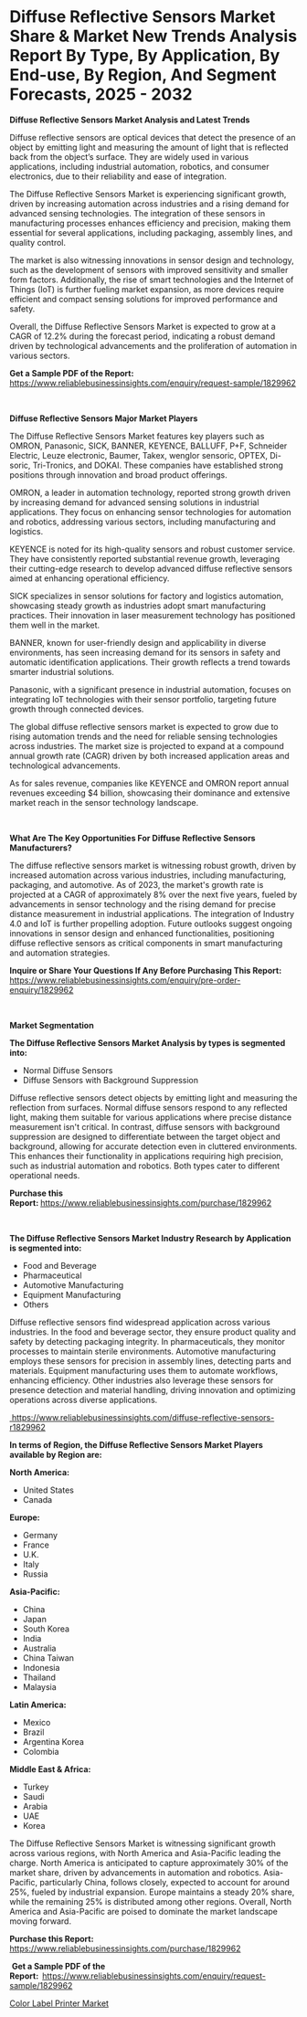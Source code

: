<p><h1>Diffuse Reflective Sensors Market Share & Market New Trends Analysis Report By Type, By Application, By End-use, By Region, And Segment Forecasts, 2025 - 2032</h1></p><p><strong>Diffuse Reflective Sensors Market Analysis and Latest Trends</strong></p>
<p><p>Diffuse reflective sensors are optical devices that detect the presence of an object by emitting light and measuring the amount of light that is reflected back from the object’s surface. They are widely used in various applications, including industrial automation, robotics, and consumer electronics, due to their reliability and ease of integration.</p><p>The Diffuse Reflective Sensors Market is experiencing significant growth, driven by increasing automation across industries and a rising demand for advanced sensing technologies. The integration of these sensors in manufacturing processes enhances efficiency and precision, making them essential for several applications, including packaging, assembly lines, and quality control. </p><p>The market is also witnessing innovations in sensor design and technology, such as the development of sensors with improved sensitivity and smaller form factors. Additionally, the rise of smart technologies and the Internet of Things (IoT) is further fueling market expansion, as more devices require efficient and compact sensing solutions for improved performance and safety.</p><p>Overall, the Diffuse Reflective Sensors Market is expected to grow at a CAGR of 12.2% during the forecast period, indicating a robust demand driven by technological advancements and the proliferation of automation in various sectors.</p></p>
<p><strong>Get a Sample PDF of the Report:&nbsp;</strong> <a href="https://www.reliablebusinessinsights.com/enquiry/request-sample/1829962?utm_campaign=3352&utm_medium=2&utm_source=Github&utm_content=ia&utm_term=06042025&utm_id=diffuse-reflective-sensors">https://www.reliablebusinessinsights.com/enquiry/request-sample/1829962</a></p>
<p>&nbsp;</p>
<p><strong>Diffuse Reflective Sensors Major Market Players</strong></p>
<p><p>The Diffuse Reflective Sensors Market features key players such as OMRON, Panasonic, SICK, BANNER, KEYENCE, BALLUFF, P+F, Schneider Electric, Leuze electronic, Baumer, Takex, wenglor sensoric, OPTEX, Di-soric, Tri-Tronics, and DOKAI. These companies have established strong positions through innovation and broad product offerings.</p><p>OMRON, a leader in automation technology, reported strong growth driven by increasing demand for advanced sensing solutions in industrial applications. They focus on enhancing sensor technologies for automation and robotics, addressing various sectors, including manufacturing and logistics. </p><p>KEYENCE is noted for its high-quality sensors and robust customer service. They have consistently reported substantial revenue growth, leveraging their cutting-edge research to develop advanced diffuse reflective sensors aimed at enhancing operational efficiency.</p><p>SICK specializes in sensor solutions for factory and logistics automation, showcasing steady growth as industries adopt smart manufacturing practices. Their innovation in laser measurement technology has positioned them well in the market.</p><p>BANNER, known for user-friendly design and applicability in diverse environments, has seen increasing demand for its sensors in safety and automatic identification applications. Their growth reflects a trend towards smarter industrial solutions.</p><p>Panasonic, with a significant presence in industrial automation, focuses on integrating IoT technologies with their sensor portfolio, targeting future growth through connected devices.</p><p>The global diffuse reflective sensors market is expected to grow due to rising automation trends and the need for reliable sensing technologies across industries. The market size is projected to expand at a compound annual growth rate (CAGR) driven by both increased application areas and technological advancements.</p><p>As for sales revenue, companies like KEYENCE and OMRON report annual revenues exceeding $4 billion, showcasing their dominance and extensive market reach in the sensor technology landscape.</p></p>
<p>&nbsp;</p>
<p><strong>What Are The Key Opportunities For Diffuse Reflective Sensors Manufacturers?</strong></p>
<p><p>The diffuse reflective sensors market is witnessing robust growth, driven by increased automation across various industries, including manufacturing, packaging, and automotive. As of 2023, the market's growth rate is projected at a CAGR of approximately 8% over the next five years, fueled by advancements in sensor technology and the rising demand for precise distance measurement in industrial applications. The integration of Industry 4.0 and IoT is further propelling adoption. Future outlooks suggest ongoing innovations in sensor design and enhanced functionalities, positioning diffuse reflective sensors as critical components in smart manufacturing and automation strategies.</p></p>
<p><strong>Inquire or Share Your Questions If Any Before Purchasing This Report:</strong> <a href="https://www.reliablebusinessinsights.com/enquiry/pre-order-enquiry/1829962?utm_campaign=3352&utm_medium=2&utm_source=Github&utm_content=ia&utm_term=06042025&utm_id=diffuse-reflective-sensors">https://www.reliablebusinessinsights.com/enquiry/pre-order-enquiry/1829962</a></p>
<p>&nbsp;</p>
<p><strong>Market Segmentation</strong></p>
<p><strong>The Diffuse Reflective Sensors Market Analysis by types is segmented into:</strong></p>
<p><ul><li>Normal Diffuse Sensors</li><li>Diffuse Sensors with Background Suppression</li></ul></p>
<p><p>Diffuse reflective sensors detect objects by emitting light and measuring the reflection from surfaces. Normal diffuse sensors respond to any reflected light, making them suitable for various applications where precise distance measurement isn't critical. In contrast, diffuse sensors with background suppression are designed to differentiate between the target object and background, allowing for accurate detection even in cluttered environments. This enhances their functionality in applications requiring high precision, such as industrial automation and robotics. Both types cater to different operational needs.</p></p>
<p><strong>Purchase this Report:&nbsp;</strong><a href="https://www.reliablebusinessinsights.com/purchase/1829962?utm_campaign=3352&utm_medium=2&utm_source=Github&utm_content=ia&utm_term=06042025&utm_id=diffuse-reflective-sensors">https://www.reliablebusinessinsights.com/purchase/1829962</a></p>
<p>&nbsp;</p>
<p><strong>The Diffuse Reflective Sensors Market Industry Research by Application is segmented into:</strong></p>
<p><ul><li>Food and Beverage</li><li>Pharmaceutical</li><li>Automotive Manufacturing</li><li>Equipment Manufacturing</li><li>Others</li></ul></p>
<p><p>Diffuse reflective sensors find widespread application across various industries. In the food and beverage sector, they ensure product quality and safety by detecting packaging integrity. In pharmaceuticals, they monitor processes to maintain sterile environments. Automotive manufacturing employs these sensors for precision in assembly lines, detecting parts and materials. Equipment manufacturing uses them to automate workflows, enhancing efficiency. Other industries also leverage these sensors for presence detection and material handling, driving innovation and optimizing operations across diverse applications.</p></p>
<p><a href="https://www.reliablebusinessinsights.com/diffuse-reflective-sensors-r1829962?utm_campaign=3352&utm_medium=2&utm_source=Github&utm_content=ia&utm_term=06042025&utm_id=diffuse-reflective-sensors">&nbsp;https://www.reliablebusinessinsights.com/diffuse-reflective-sensors-r1829962</a></p>
<p><strong>In terms of Region, the Diffuse Reflective Sensors Market Players available by Region are:</strong></p>
<p>
    <p> <strong> North America: </strong>
        <ul>
            <li>United States</li>
            <li>Canada</li>
        </ul>
        </p> 
    <p> <strong> Europe: </strong>
        <ul>
            <li>Germany</li>
            <li>France</li>
            <li>U.K.</li>
            <li>Italy</li>
            <li>Russia</li>
        </ul>
        </p> 
    <p> <strong> Asia-Pacific: </strong>
        <ul>
            <li>China</li>
            <li>Japan</li>
            <li>South Korea</li>
            <li>India</li>
            <li>Australia</li>
            <li>China Taiwan</li>
            <li>Indonesia</li>
            <li>Thailand</li>
            <li>Malaysia</li>
        </ul>
        </p> 
    <p> <strong> Latin America: </strong>
        <ul>
            <li>Mexico</li>
            <li>Brazil</li>
            <li>Argentina Korea</li>
            <li>Colombia</li>
        </ul>
        </p> 
    <p> <strong> Middle East & Africa: </strong>
        <ul>
            <li>Turkey</li>
            <li>Saudi</li>
            <li>Arabia</li>
            <li>UAE</li>
            <li>Korea</li>
        </ul>
    </p>
    </p>
<p><p>The Diffuse Reflective Sensors Market is witnessing significant growth across various regions, with North America and Asia-Pacific leading the charge. North America is anticipated to capture approximately 30% of the market share, driven by advancements in automation and robotics. Asia-Pacific, particularly China, follows closely, expected to account for around 25%, fueled by industrial expansion. Europe maintains a steady 20% share, while the remaining 25% is distributed among other regions. Overall, North America and Asia-Pacific are poised to dominate the market landscape moving forward.</p></p>
<p><strong>Purchase this Report: </strong><a href="https://www.reliablebusinessinsights.com/purchase/1829962?utm_campaign=3352&utm_medium=2&utm_source=Github&utm_content=ia&utm_term=06042025&utm_id=diffuse-reflective-sensors">https://www.reliablebusinessinsights.com/purchase/1829962</a></p>
<p>&nbsp;<strong>Get a Sample PDF of the Report:&nbsp;&nbsp;</strong><a href="https://www.reliablebusinessinsights.com/enquiry/request-sample/1829962?utm_campaign=3352&utm_medium=2&utm_source=Github&utm_content=ia&utm_term=06042025&utm_id=diffuse-reflective-sensors">https://www.reliablebusinessinsights.com/enquiry/request-sample/1829962</a></p>
<p><strong></strong></p>
<p><p><a href="https://github.com/hamremunazm4/Market-Research-Report-List-1/blob/main/color-label-printer-market.md?utm_campaign=3352&utm_medium=2&utm_source=Github&utm_content=ia&utm_term=06042025&utm_id=diffuse-reflective-sensors">Color Label Printer Market</a></p></p>
